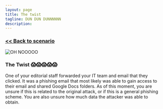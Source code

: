 ```yaml
---
layout: page
title: The twist
tagline: DUN DUN DUNNNNNN
description:
---
```


### [\<\< Back to scenario](../03-hackers-target-1.html)

![OH NOOOOO](https://media2.giphy.com/media/FYPNRgBunPH44/giphy.gif)

### The Twist 😱😱😱😱😱

One of your editorial staff forwarded your IT team and email that they clicked. It was a phishing email that most likely was able to gain access to their email and shared Google Docs folders. As of this moment, you are unsure if this is related to the original attack, or if this is a general phishing scheme. You are also unsure how much data the attacker was able to obtain.
